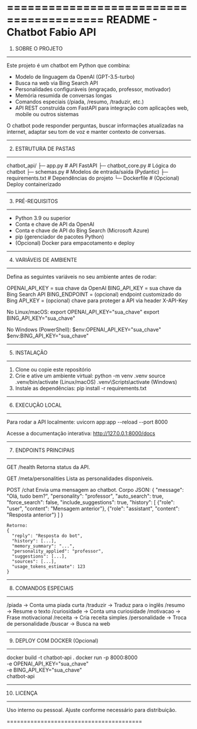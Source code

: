 ========================================
README - Chatbot Fabio API
========================================

1. SOBRE O PROJETO
------------------
Este projeto é um chatbot em Python que combina:
- Modelo de linguagem da OpenAI (GPT-3.5-turbo)
- Busca na web via Bing Search API
- Personalidades configuráveis (engraçado, professor, motivador)
- Memória resumida de conversas longas
- Comandos especiais (/piada, /resumo, /traduzir, etc.)
- API REST construída com FastAPI para integração com aplicações web, mobile ou outros sistemas

O chatbot pode responder perguntas, buscar informações atualizadas na internet, adaptar seu tom de voz e manter contexto de conversas.

---

2. ESTRUTURA DE PASTAS
----------------------
chatbot_api/
├─ app.py               # API FastAPI
├─ chatbot_core.py      # Lógica do chatbot
├─ schemas.py           # Modelos de entrada/saída (Pydantic)
├─ requirements.txt     # Dependências do projeto
└─ Dockerfile           # (Opcional) Deploy containerizado

---

3. PRÉ-REQUISITOS
-----------------
- Python 3.9 ou superior
- Conta e chave de API da OpenAI
- Conta e chave de API do Bing Search (Microsoft Azure)
- pip (gerenciador de pacotes Python)
- (Opcional) Docker para empacotamento e deploy

---

4. VARIÁVEIS DE AMBIENTE
------------------------
Defina as seguintes variáveis no seu ambiente antes de rodar:

OPENAI_API_KEY   = sua chave da OpenAI
BING_API_KEY     = sua chave da Bing Search API
BING_ENDPOINT    = (opcional) endpoint customizado do Bing
API_KEY          = (opcional) chave para proteger a API via header X-API-Key

No Linux/macOS:
export OPENAI_API_KEY="sua_chave"
export BING_API_KEY="sua_chave"

No Windows (PowerShell):
$env:OPENAI_API_KEY="sua_chave"
$env:BING_API_KEY="sua_chave"

---

5. INSTALAÇÃO
-------------
1. Clone ou copie este repositório
2. Crie e ative um ambiente virtual:
   python -m venv .venv
   source .venv/bin/activate   (Linux/macOS)
   .venv\Scripts\activate      (Windows)
3. Instale as dependências:
   pip install -r requirements.txt

---

6. EXECUÇÃO LOCAL
-----------------
Para rodar a API localmente:
uvicorn app:app --reload --port 8000

Acesse a documentação interativa:
http://127.0.0.1:8000/docs

---

7. ENDPOINTS PRINCIPAIS
-----------------------
GET /health
    Retorna status da API.

GET /meta/personalities
    Lista as personalidades disponíveis.

POST /chat
    Envia uma mensagem ao chatbot.
    Corpo JSON:
    {
      "message": "Olá, tudo bem?",
      "personality": "professor",
      "auto_search": true,
      "force_search": false,
      "include_suggestions": true,
      "history": [
        {"role": "user", "content": "Mensagem anterior"},
        {"role": "assistant", "content": "Resposta anterior"}
      ]
    }

    Retorno:
    {
      "reply": "Resposta do bot",
      "history": [...],
      "memory_summary": "...",
      "personality_applied": "professor",
      "suggestions": [...],
      "sources": [...],
      "usage_tokens_estimate": 123
    }

---

8. COMANDOS ESPECIAIS
---------------------
/piada                → Conta uma piada curta
/traduzir <texto>     → Traduz para o inglês
/resumo <texto>       → Resume o texto
/curiosidade          → Conta uma curiosidade
/motivacao            → Frase motivacional
/receita <ingredientes> → Cria receita simples
/personalidade <tipo> → Troca de personalidade
/buscar <termo>       → Busca na web

---

9. DEPLOY COM DOCKER (Opcional)
-------------------------------
docker build -t chatbot-api .
docker run -p 8000:8000 \
  -e OPENAI_API_KEY="sua_chave" \
  -e BING_API_KEY="sua_chave" \
  chatbot-api

---

10. LICENÇA
-----------
Uso interno ou pessoal. Ajuste conforme necessário para distribuição.

========================================

